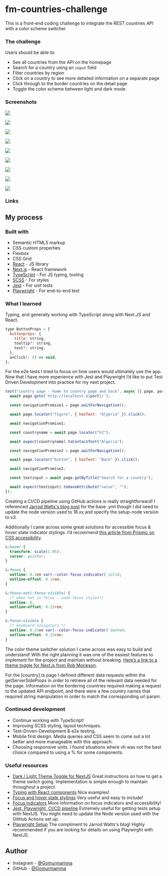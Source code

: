 # fm-countries-challenge

This is a front-end coding challenge to integrate the REST countries API with a color scheme switcher

### The challenge

Users should be able to:

- See all countries from the API on the homepage
- Search for a country using an `input` field
- Filter countries by region
- Click on a country to see more detailed information on a separate page
- Click through to the border countries on the detail page
- Toggle the color scheme between light and dark mode

### Screenshots

![](./screenshot.jpg)

![](./Screenshots/desktop_home.jpg)

![](./Screenshots/desktop_country.jpg)

![](./Screenshots/desktop_features.gif)

![](./Screenshots/mobile_home.jpg)

![](./Screenshots/mobile_country1.jpg)

![](./Screenshots/mobile_country2.jpg)

![](./Screenshots/mobile_features.gif)

![](./Screenshots/responsive_design.gif)

### Links

## My process

### Built with

- Semantic HTML5 markup
- CSS custom properties
- Flexbox
- CSS Grid
- [React](https://reactjs.org/) - JS library
- [Next.js](https://nextjs.org/) - React framework
- [TypeScript](https://www.typescriptlang.org/) - For JS typing, tooling
- [SCSS](https://sass-lang.com/) - For styles
- [Jest](https://jestjs.io/) - For unit tests
- [Playwright](https://playwright.dev/) - For end-to-end test

### What I learned

Typing, and generally working with TypeScript along with Next.JS and React.

```js
type ButtonProps = {
  buttonprops: {
    title: string,
    tooltip?: string,
    text?: string,
  },
  onClick?: () => void,
};
```

For the e2e tests I tried to focus on how users would ultimately use the app. Now that I have more experience with Jest and Playwright I’d like to put Test Driven Development into practice for my next project.

```js
test("country page - home to country page and back", async ({ page, port }) => {
  await page.goto(`http://localhost:${port}/`);

  const navigationPromise1 = page.waitForNavigation();

  await page.locator("figure", { hasText: "Algeria" }).click();

  await navigationPromise1;

  const countryname = await page.locator("h2");

  await expect(countryname).toContainText("Algeria");

  const navigationPromise2 = page.waitForNavigation();

  await page.locator("button", { hasText: "Back" }).click();

  await navigationPromise2;

  const textinput = await page.getByTitle("Search for a country");

  await expect(textinput).toHaveAttribute("value", "");
});
```

Creating a CI/CD pipeline using GitHub actions is really straightforward! I referenced [Jarrod Watts's blog post](https://blog.jarrodwatts.com/how-to-set-up-nextjs-with-jest-react-testing-library-and-playwright) for the base .yml though I did need to update the node version used to 18.xx and specify the setup-node version to v3.

Additionally I came across some great solutions for accessible focus & hover state indicator stylings. I’d recommend [this article from Prismic on CSS accessibility](https://prismic.io/blog/nextjs-accessibility#css-accessibility).

```css
&:hover {
  transform: scale(1.05);
  cursor: pointer;
}

&:focus {
  outline: 0.1em var(--color-focus-indicator) solid;
  outline-offset: 0.1rem;
}

&:focus:not(:focus-visible) {
  /* when not in focus - undo focus styles*/
  outline: 0;
  outline-offset: 0.25rem;
}

&:focus-visible {
  /* keyboard navigators */
  outline: 0.25em var(--color-focus-indicator) dashed;
  outline-offset: 0.25rem;
}
```

The color theme switcher solution I came across was easy to build and understand! With the right planning it was one of the easiest features to implement for the project and maintain without breaking. [Here’s a link to a theme toggle for Next.js from Rob Morieson](https://electricanimals.com/articles/next-js-dark-mode-toggle).

For the [country].ts page I defined different data requests within the getServerSideProps in order to retrieve all of the relevant data needed for the page. Information on the bordering countries required making a request to the updated API endpoint, and there were a few country names that required string manipulation in order to match the corresponding url param.

### Continued development

- Continue working with TypeScript!
- Improving SCSS styling, layout techniques.
- Test-Driven-Development & e2e testing.
- Mobile first design. Media queries and CSS seem to come out a lot better and more manageable with this approach.
- Choosing responsive units. I found situations where vh was not the best choice compared to using a % for some components.

### Useful resources

- [Dark / Light Theme Toggle for NextJS](https://electricanimals.com/articles/next-js-dark-mode-toggle) Great instructions on how to get a theme switch going. Implementation is simple enough to maintain throughout a project.
- [Typing with React components](https://www.thisdot.co/blog/composing-react-components-with-typescript) Nice examples!
- [Focus and hover state stylings](https://prismic.io/blog/nextjs-accessibility#css-accessibility) Very useful and easy to include!
- [Focus indicators](https://www.sarasoueidan.com/blog/focus-indicators/) More information on focus indicators and accessibility!
- [Jest, Playwright, CI/CD pipeline](https://blog.jarrodwatts.com/how-to-set-up-nextjs-with-jest-react-testing-library-and-playwright) Extremely useful for getting tests setup with NextJS. You might need to update the Node version used with the GitHub Actions set up.
- [Playwright Setup](https://frontend-digest.com/using-playwright-to-test-next-js-applications-80a767540091) The compliment to Jarrod Watts's blog! Highly recommended if you are looking for details on using Playwirght with NextJS.

## Author

- Instagram - [@Gomurmamma](https://www.instagram.com/Gomurmamma)
- GitHub - [@Gomurmamma](https://www.github.com/profile/Gomurmamma)
